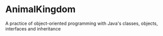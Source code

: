 # AnimalKingdom
A practice of object-oriented programming with Java's classes, objects, interfaces and inheritance
